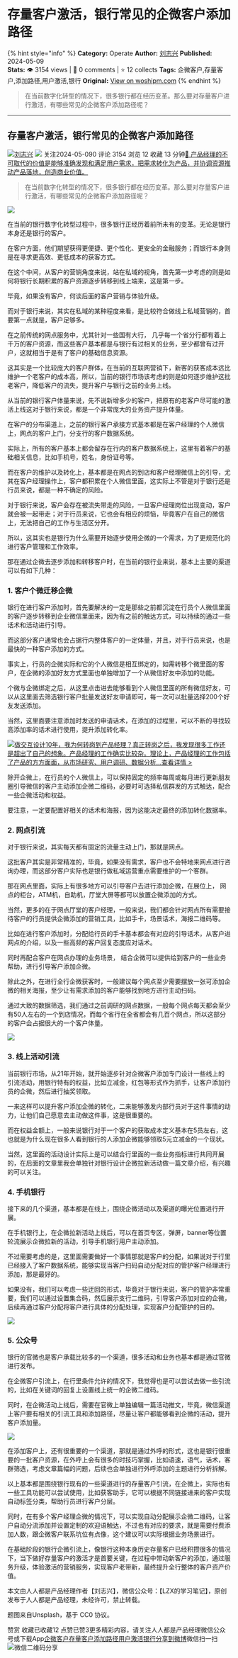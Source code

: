 # 存量客户激活，银行常见的企微客户添加路径
{% hint style="info" %}
**Category:** Operate
**Author:** [刘志兴](https://www.woshipm.com/u/342814)
**Published:** 2024-05-09  
**Stats:** 👁️ 3154 views | 💬 0 comments | ⭐ 12 collects
**Tags:** 企微客户,存量客户,添加路径,用户激活,银行
**Original:** [View on woshipm.com](https://www.woshipm.com/operate/6048201.html)
{% endhint %}
> 在当前数字化转型的情况下，很多银行都在经历变革。那么要对存量客户进行激活，有哪些常见的企微客户添加路径呢？

---

## 存量客户激活，银行常见的企微客户添加路径

[![](https://image.woshipm.com/wp-files/2019/01/EVBF2o9tE6hfuKA7A5hf.jpg!/both/72x72)](https://www.woshipm.com/u/342814)[刘志兴](https://www.woshipm.com/u/342814) ![](https://static.woshipm.com/tag/1121_1@2x.png) 关注2024-05-090 评论 3154 浏览 12 收藏 13 分钟[🔗 产品经理的不可取代的价值是能够准确发现和满足用户需求，把需求转化为产品，并协调资源推动产品落地，创造商业价值。](https://ke.qidianla.com/courses/90pm)

> 在当前数字化转型的情况下，很多银行都在经历变革。那么要对存量客户进行激活，有哪些常见的企微客户添加路径呢？

![](https://image.woshipm.com/2024/05/09/f45468ec-0dd6-11ef-b503-00163e142b65.png)

在当前的银行数字化转型过程中，很多银行正经历着前所未有的变革。无论是银行本身还是银行的客户。

在客户方面，他们期望获得更便捷、更个性化、更安全的金融服务；而银行本身则是在寻求更高效、更低成本的获客方式。

在这个中间，从客户的营销角度来说，站在私域的视角，首先第一步考虑的则是如何将银行长期积累的客户资源逐步转移到线上端来，这是第一步。

毕竟，如果没有客户，何谈后面的客户营销与体验升级。

而对于银行来说，其实在私域的某种程度来看，是比较符合做线上私域营销的，首要第一点就是，客户足够多。

在之前传统的网点服务中，尤其针对一些国有大行， 几乎每一个省分行都有着上千万的客户资源，而这些客户基本都是与银行有过相关的业务，至少都曾有过开户，这就相当于是有了客户的基础信息资源。

这其实是一个比较庞大的客户群体，在当前的互联网营销下，新客的获客成本远比维护一个老客户的成本高，所以，当前的银行市场该考虑的则是如何逐步维护这批老客户，降低客户的流失，提升客户与银行之前的业务上线。

从当前的银行客户体量来说，先不说新增多少的客户，把原有的老客户尽可能的激活上线这对于银行来说，都是一个非常庞大的业务资产提升体量。

在客户的分布渠道上，之前的银行客户承接方式基本都是在客户经理的个人微信上，网点的客户上门，分支行的客户数据系统。

实际上，所有的客户基本上都会留存在行内的客户数据系统上，这里有着客户的基础相关信息，比如手机号，姓名，身份证号等。

而在客户的维护以及转化上，基本都是在网点的到店和客户经理微信上的引导，尤其在客户经理操作上，客户都积累在个人微信里面，这实际上不管是对于银行还是行员来说，都是一种不确定的风险。

对于银行来说，客户会存在被流失带走的风险，一旦客户经理岗位出现变动，客户就会被一起带走；对于行员来说，它也会有相应的烦恼，毕竟客户在自己的微信上，无法把自己的工作与生活区分开。

所以，这其实也是银行为什么需要开始逐步使用企微的一个需求，为了更规范化的进行客户管理和工作效率。

那在通过企微去逐步添加和转移客户时，在当前的银行业来说，基本上主要的渠道可以有如下几种：

### 1\. 客户个微迁移企微

银行在进行客户添加时，首先要解决的一定是那些之前都沉淀在行员个人微信里面的客户逐步转移到企业微信里面来，因为有之前的触达方式，可以持续的通过一些话术和活动进行引导。

而这部分客户通常也会占据行内整体客户的一定体量，并且，对于行员来说，也是最快的一种客户添加的方式。

事实上，行员的企微实际和它的个人微信是相互绑定的，如需转移个微里面的客户，在企微的添加好友方式里面也单独增加了一个从微信好友中添加的功能。

个微与企微绑定之后，从这里点击进去能够看到个人微信里面的所有微信好友，可以从这里面去筛选银行客户批量发送好友申请即可，每一次可以批量选择200个好友发送添加。

当然，这里面要注意添加时发送的申请话术，在添加的过程里，可以不断的寻找较高添加率的话术进行使用，提升添加转化率。

[![](https://image.woshipm.com/2023/08/02/769bf6f4-30e6-11ee-b3cb-00163e0b5ff3.png)做交互设计10年，我为何转岗到产品经理？真正转岗之后，我发现很多工作还是超出了自己的想象。产品经理的工作确实比较杂。理论上，产品经理的工作包括了产品的方方面面，从市场研究、用户调研、数据分析...查看详情 >](https://ke.qidianla.com/courses/bcpm)

除开企微上，在行员的个人微信上，可以保持固定的频率每周或每月进行更新朋友圈引导微信的客户主动添加企微二维码，必要时可选择私信群发的方式触达，配合一些企微活动和权益。

要注意，一定要配置好相关的话术和海报，因为这能决定最终的添加转化数据率。

### 2\. 网点引流

对于银行来说，其实每天都有固定的流量主动上门，那就是网点。

这批客户其实是非常精准的，毕竟，如果没有需求，客户也不会特地来网点进行咨询办理，而这部分客户实际也是银行做私域运营重点需要维护的一个客群。

那在网点里面，实际上有很多地方可以引导客户去进行添加企微，在展位上， 网点的柜台，ATM机，自助机，厅堂大屏等都可以放置企微添加的方式。

当然，更多的在于网点厅堂的客户经理，一般来说，我们都会针对网点所有需要接待客户的行员提供企微添加的营销工具，比如手卡，场景话术，海报二维码等。

比如在进行客户添加时，分配给行员的手卡基本都会有对应的引导话术，从客户进网点的介绍，以及一些高频的客户回复态度应对话术。

同时再配合客户在网点办理的业务场景， 结合企微可以提供给到客户的一些业务帮助，进行引导客户添加企微。

除此之外，在进行全行企微获客时，一般建议每个网点至少需要摆放一张可添加企微的相关海报，至少让有需求添加的客户能够找到地方进行主动扫码。

通过大致的数据筛选，我们通过之前调研的网点数据，一般每个网点每天都会至少有50人左右的一个到店情况，而每个省行在全省都会有几百个网点，所以这部分的客户会占据很大的一个客户体量。

![](https://image.woshipm.com/2024/05/08/2d53aeaa-0d05-11ef-b503-00163e142b65.png)

### 3\. 线上活动引流

当前银行市场，从21年开始，就开始逐步针对企微客户添加专门设计一些线上的引流活动，用银行特有的权益，比如立减金，红包等形式作为抓手，让客户添加行员的企微，然后进行抽奖领取。

一来这样可以提升客户添加企微的转化，二来能够激发内部行员对于这件事情的动力，让他们自己愿意去主动做这件事，这是很重要的。

而在权益金额上，一般来说银行对于一个客户的获取成本定义基本在5员左右，这也就是为什么现在很多人看到银行的人添加企微能够领取5元立减金的一个现状。

当然，这里面的活动设计实际上是可以结合行里面的一些业务指标进行共同开展的，在后面的文章里我会单独针对银行设计企微拉新活动做一篇文章介绍，有兴趣的可以关注。

### 4\. 手机银行

接下来的几个渠道，基本都是在线上，围绕企微活动以及渠道的曝光位置进行开展。

在手机银行上，在企微拉新活动上线后，可以在首页专区，弹屏，banner等位置轮流展示企微拉新的活动，引导手机银行用户主动添加。

不过需要考虑的是，这里面需要做好一个事情那就是客户的分配，如果说对于行里已经接入了客户数据系统，能够实现当客户扫码自动分配对应的管护客户经理进行添加，那是最好的。

如果没有，我们可以考虑一些迂回的形式，毕竟对于银行来说，客户的管护非常重要，我们可以通过设置集合码，然后展示支行二维码，引导客户添加对应的企微，后续再通过客户分配将客户进行具体的分配处理，实现客户分配管护的目的。

![](https://image.woshipm.com/2024/05/08/2dc712aa-0d05-11ef-b503-00163e142b65.png)

### 5\. 公众号

银行的官微也是客户承载比较多的一个渠道，很多活动和业务也基本都是通过官微进行发布。

在企微客户引流上，在行里条件允许的情况下，我觉得也是可以尝试去做一些引流的，比如在关键词的回复上设置线上统一的企微二维码。

同时，在企微活动上线后，需要在官微上单独编辑一篇活动推文，毕竟，微信渠道上客户要有相关的引流工具和添加路径，尽量让客户都能够看到企微的活动，提升客户添加量。

![](https://image.woshipm.com/2024/05/08/2e1fdaac-0d05-11ef-b503-00163e142b65.png)

在添加客户上，还有很重要的一个渠道，那就是通过外呼的形式，这也是银行很重要的一批客户资源，在外呼上会有很多的时技巧掌握，比如语速，语气，话术，客群筛选，考虑文章篇幅的问题，后续也会单独进行外呼添加的主题进行分析拆解。

以上基本都是围绕银行现有的一些渠道进行的存量客户引流，在企微上，实际也有一些工具功能可以尝试使用，比如获客助手，它可以根据不同链接进来的客户实现自动标签分类，帮助行员进行客户分层。

同时，在有多个客户经理企微的情况下，可以实现自动分配展示企微二维码，让客户自动分流添加并设置定制的欢迎语触达，不过也有对应的要求，就是需要付费添加人数，跟企微客户联系坑位有点像，这个建议可以实际根据业务场景进行。

在基础阶段的银行企微引流上，像银行这种本身历史存量客户已经积攒很多的情况下，当下做好存量客户的激活才是首要关键，在过程中带动新客户的添加，通过服务升级，体验激活的营销服务，实现客户老带新，最终提升全行整体的客户资产价值。

本文由人人都是产品经理作者【刘志兴】，微信公众号：【LZX的学习笔记】，原创 发布于人人都是产品经理，未经许可，禁止转载。

题图来自Unsplash，基于 CC0 协议。

赞赏 收藏已收藏12 点赞已赞3更多精彩内容，请关注人人都是产品经理微信公众号或下载App[企微客户](https://www.woshipm.com/tag/%e4%bc%81%e5%be%ae%e5%ae%a2%e6%88%b7)[存量客户](https://www.woshipm.com/tag/%e5%ad%98%e9%87%8f%e5%ae%a2%e6%88%b7)[添加路径](https://www.woshipm.com/tag/%e6%b7%bb%e5%8a%a0%e8%b7%af%e5%be%84)[用户激活](https://www.woshipm.com/tag/%e7%94%a8%e6%88%b7%e6%bf%80%e6%b4%bb)[银行](https://www.woshipm.com/tag/%e9%93%b6%e8%a1%8c)[分享到微博](https://service.weibo.com/share/share.php?appkey=2775287854&title=存量客户激活，银行常见的企微客户添加路径&url=https://www.woshipm.com/operate/6048201.html&pic=https://image.woshipm.com/2024/05/09/f45468ec-0dd6-11ef-b503-00163e142b65.png)微信扫一扫![微信二维码](https://api.pwmqr.com/qrcode/create/?url=https://www.woshipm.com/operate/6048201.html)分享